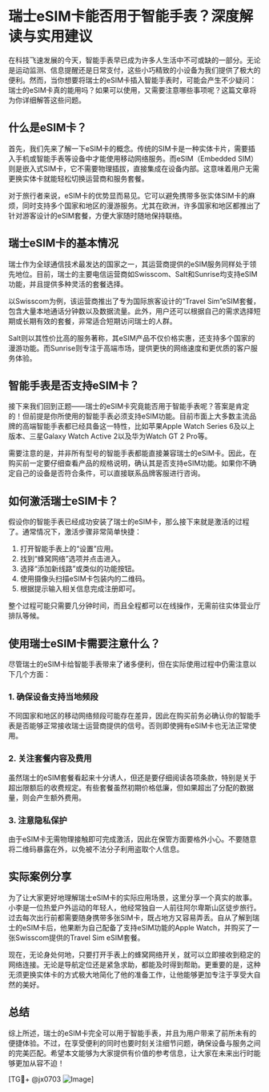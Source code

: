 # 瑞士eSIM卡能否用于智能手表？深度解读与实用建议

在科技飞速发展的今天，智能手表早已成为许多人生活中不可或缺的一部分。无论是运动监测、信息提醒还是日常支付，这些小巧精致的小设备为我们提供了极大的便利。然而，当你想要将瑞士的eSIM卡插入智能手表时，可能会产生不少疑问：瑞士的eSIM卡真的能用吗？如果可以使用，又需要注意哪些事项呢？这篇文章将为你详细解答这些问题。

## 什么是eSIM卡？

首先，我们先来了解一下eSIM卡的概念。传统的SIM卡是一种实体卡片，需要插入手机或智能手表等设备中才能使用移动网络服务。而eSIM（Embedded SIM）则是嵌入式SIM卡，它不需要物理插拔，直接集成在设备内部。这意味着用户无需更换实体卡就能轻松切换运营商和服务套餐。

对于旅行者来说，eSIM卡的优势显而易见。它可以避免携带多张实体SIM卡的麻烦，同时支持多个国家和地区的漫游服务。尤其在欧洲，许多国家和地区都推出了针对游客设计的eSIM套餐，方便大家随时随地保持联络。

## 瑞士eSIM卡的基本情况

瑞士作为全球通信技术最发达的国家之一，其运营商提供的eSIM服务同样处于领先地位。目前，瑞士的主要电信运营商如Swisscom、Salt和Sunrise均支持eSIM功能，并且提供多种灵活的套餐选择。

以Swisscom为例，该运营商推出了专为国际旅客设计的“Travel Sim”eSIM套餐，包含大量本地通话分钟数以及数据流量。此外，用户还可以根据自己的需求选择短期或长期有效的套餐，非常适合短期访问瑞士的人群。

Salt则以其性价比高的服务著称，其eSIM产品不仅价格实惠，还支持多个国家的漫游功能。而Sunrise则专注于高端市场，提供更快的网络速度和更优质的客户服务体验。

## 智能手表是否支持eSIM卡？

接下来我们回到正题——瑞士的eSIM卡究竟能否用于智能手表呢？答案是肯定的！但前提是你所使用的智能手表必须支持eSIM功能。目前市面上大多数主流品牌的高端智能手表都已经具备这一特性，比如苹果Apple Watch Series 6及以上版本、三星Galaxy Watch Active 2以及华为Watch GT 2 Pro等。

需要注意的是，并非所有型号的智能手表都能直接兼容瑞士的eSIM卡。因此，在购买前一定要仔细查看产品的规格说明，确认其是否支持eSIM功能。如果你不确定自己的设备是否符合条件，可以直接联系品牌客服进行咨询。

## 如何激活瑞士eSIM卡？

假设你的智能手表已经成功安装了瑞士的eSIM卡，那么接下来就是激活的过程了。通常情况下，激活步骤非常简单快捷：

1. 打开智能手表上的“设置”应用。
2. 找到“蜂窝网络”选项并点击进入。
3. 选择“添加新线路”或类似的功能按钮。
4. 使用摄像头扫描eSIM卡包装内的二维码。
5. 根据提示输入相关信息完成注册即可。

整个过程可能只需要几分钟时间，而且全程都可以在线操作，无需前往实体营业厅排队等候。

## 使用瑞士eSIM卡需要注意什么？

尽管瑞士的eSIM卡给智能手表带来了诸多便利，但在实际使用过程中仍需注意以下几个方面：

### 1. 确保设备支持当地频段
不同国家和地区的移动网络频段可能存在差异，因此在购买前务必确认你的智能手表是否能够正常接收瑞士运营商提供的信号。否则即使拥有eSIM卡也无法正常使用。

### 2. 关注套餐内容及费用
虽然瑞士的eSIM套餐看起来十分诱人，但还是要仔细阅读各项条款，特别是关于超出限额后的收费规定。有些套餐虽然初期价格低廉，但如果超出了分配的数据量，则会产生额外费用。

### 3. 注意隐私保护
由于eSIM卡无需物理接触即可完成激活，因此在保管方面要格外小心。不要随意将二维码暴露在外，以免被不法分子利用盗取个人信息。

## 实际案例分享

为了让大家更好地理解瑞士eSIM卡的实际应用场景，这里分享一个真实的故事。小李是一位热爱户外运动的年轻人，他经常独自一人前往阿尔卑斯山区徒步旅行。过去每次出行前都需要随身携带多张SIM卡，既占地方又容易弄丢。自从了解到瑞士的eSIM卡后，他果断为自己配备了支持eSIM功能的Apple Watch，并购买了一张Swisscom提供的Travel Sim eSIM套餐。

现在，无论身处何地，只要打开手表上的蜂窝网络开关，就可以立即接收到稳定的网络连接。无论是导航定位还是紧急求助，都能及时得到帮助。更重要的是，这种无须更换实体卡的方式极大地简化了他的准备工作，让他能够更加专注于享受大自然的美好。

## 总结

综上所述，瑞士的eSIM卡完全可以用于智能手表，并且为用户带来了前所未有的便捷体验。不过，在享受便利的同时也要时刻关注细节问题，确保设备与服务之间的完美匹配。希望本文能够为大家提供有价值的参考信息，让大家在未来出行时能够更加从容不迫！

[TG💪+ @jx0703 ![Image](https://github.com/user-attachments/assets/dbca1d08-cadb-493c-b0ec-ad6f7a83f270)]
